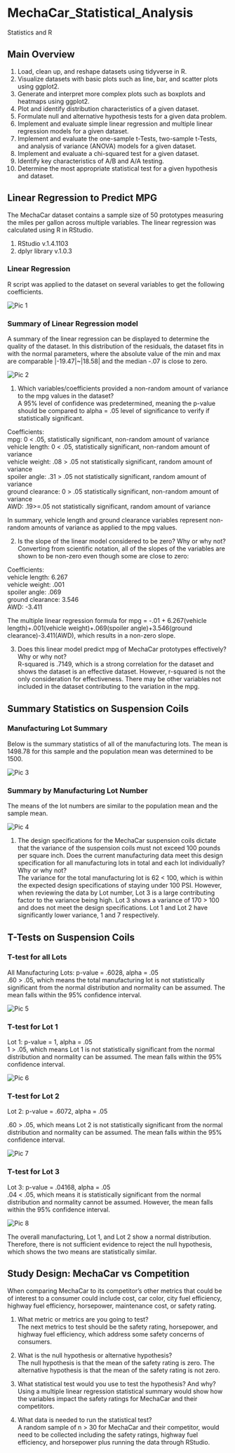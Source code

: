 # MechaCar_Statistical_Analysis
Statistics and R

## Main Overview 
1. Load, clean up, and reshape datasets using tidyverse in R.
2. Visualize datasets with basic plots such as line, bar, and scatter plots using ggplot2.
3. Generate and interpret more complex plots such as boxplots and heatmaps using ggplot2.
4. Plot and identify distribution characteristics of a given dataset.
5. Formulate null and alternative hypothesis tests for a given data problem.
6. Implement and evaluate simple linear regression and multiple linear regression models for a given dataset.
7. Implement and evaluate the one-sample t-Tests, two-sample t-Tests, and analysis of variance (ANOVA) models for a given dataset.
8. Implement and evaluate a chi-squared test for a given dataset.
9. Identify key characteristics of A/B and A/A testing.
10. Determine the most appropriate statistical test for a given hypothesis and dataset.

## Linear Regression to Predict MPG
The MechaCar dataset contains a sample size of 50 prototypes measuring the miles per gallon across multiple variables.  The linear regression was calculated using R in RStudio. 
1. RStudio v.1.4.1103 
2. dplyr library v.1.0.3

### Linear Regression
R script was applied to the dataset on several variables to get the following coefficients.  

![Pic 1](https://github.com/Baylex/MechaCar_Statistical_Analysis/blob/main/Images/1_lin_reg.PNG)

### Summary of Linear Regression model
A summary of the linear regression can be displayed to determine the quality of the dataset.  In this distribution of the residuals, the dataset fits in with the normal parameters, where the absolute value of the min and max are comparable |-19.47|~|18.58| and the median -.07 is close to zero.

![Pic 2](https://github.com/Baylex/MechaCar_Statistical_Analysis/blob/main/Images/2_sum_stat.PNG)

1. Which variables/coefficients provided a non-random amount of variance to the mpg values in the dataset?       
A 95% level of confidence was predetermined, meaning the p-value should be compared to alpha = .05 level of significance to verify if statistically significant.     

Coefficients:      
mpg: 0 < .05, statistically significant, non-random amount of variance     
vehicle length: 0 < .05, statistically significant, non-random amount of variance     
vehicle weight: .08 > .05 not statistically significant, random amount of variance     
spoiler angle: .31 > .05 not statistically significant, random amount of variance    
ground clearance: 0 > .05 statistically significant, non-random amount of variance    
AWD: .19>=.05 not statistically significant, random amount of variance     

In summary, vehicle length and ground clearance variables represent non-random amounts of variance as applied to the mpg values.    

2. Is the slope of the linear model considered to be zero? Why or why not?    
Converting from scientific notation, all of the slopes of the variables are shown to be non-zero even though some are close to zero:    

Coefficients:    
vehicle length: 6.267    
vehicle weight: .001   
spoiler angle: .069   
ground clearance: 3.546   
AWD: -3.411    

The multiple linear regression formula for mpg = -.01 + 6.267(vehicle length)+.001(vehicle weight)+.069(spoiler angle)+3.546(ground clearance)-3.411(AWD), which results in a non-zero slope.

3. Does this linear model predict mpg of MechaCar prototypes effectively? Why or why not?    
R-squared is .7149, which is a strong correlation for the dataset and shows the dataset is an effective dataset.  However, r-squared is not the only consideration for effectiveness.  There may be other variables not included in the dataset contributing to the variation in the mpg. 

## Summary Statistics on Suspension Coils
### Manufacturing Lot Summary
Below is the summary statistics of all of the manufacturing lots.  The mean is 1498.78 for this sample and the population mean was determined to be 1500.   

![Pic 3](https://github.com/Baylex/MechaCar_Statistical_Analysis/blob/main/Images/3_tot_sum.PNG)

### Summary by Manufacturing Lot Number
The means of the lot numbers are similar to the population mean and the sample mean.  

![Pic 4](https://github.com/Baylex/MechaCar_Statistical_Analysis/blob/main/Images/4_lot_sum.PNG)

1. The design specifications for the MechaCar suspension coils dictate that the variance of the suspension coils must not exceed 100 pounds per square inch. Does the current manufacturing data meet this design specification for all manufacturing lots in total and each lot individually? Why or why not?      
The variance for the total manufacturing lot is 62 < 100, which is within the expected design specifications of staying under 100 PSI.  However, when reviewing the data by Lot number, Lot 3 is a large contributing factor to the variance being high.  Lot 3 shows a variance of 170 > 100 and does not meet the design specifications.  Lot 1 and Lot 2 have significantly lower variance, 1 and 7 respectively.  

## T-Tests on Suspension Coils
### T-test for all Lots
All Manufacturing Lots: p-value = .6028, alpha = .05   
.60 > .05, which means the total manufacturing lot is not statistically significant from the normal distribution and normality can be assumed.  The mean falls within the 95% confidence interval.

![Pic 5](https://github.com/Baylex/MechaCar_Statistical_Analysis/blob/main/Images/5_lot_all.PNG)

### T-test for Lot 1
Lot 1: p-value = 1, alpha = .05    
1 > .05, which means Lot 1 is not statistically significant from the normal distribution and normality can be assumed.  The mean falls within the 95% confidence interval.

![Pic 6](https://github.com/Baylex/MechaCar_Statistical_Analysis/blob/main/Images/6_lot_1.PNG)

### T-test for Lot 2
Lot 2: p-value = .6072, alpha = .05 

.60 > .05, which means Lot 2 is not statistically significant from the normal distribution and normality can be assumed.  The mean falls within the 95% confidence interval.
 
![Pic 7](https://github.com/Baylex/MechaCar_Statistical_Analysis/blob/main/Images/7_lot_2.PNG)

### T-test for Lot 3
Lot 3: p-value = .04168, alpha = .05   
.04 < .05, which means it is statistically significant from the normal distribution and normality cannot be assumed.  However, the mean falls within the 95% confidence interval.

![Pic 8](https://github.com/Baylex/MechaCar_Statistical_Analysis/blob/main/Images/8_lot_3.PNG)

The overall manufacturing, Lot 1, and Lot 2 show a normal distribution.  Therefore, there is not sufficient evidence to reject the null hypothesis, which shows the two means are statistically similar. 

## Study Design: MechaCar vs Competition
When comparing MechaCar to its competitor’s other metrics that could be of interest to a consumer could include cost, car color, city fuel efficiency, highway fuel efficiency, horsepower, maintenance cost, or safety rating.

1. What metric or metrics are you going to test?   
The next metrics to test should be the safety rating, horsepower, and highway fuel efficiency, which address some safety concerns of consumers. 

2. What is the null hypothesis or alternative hypothesis?    
The null hypothesis is that the mean of the safety rating is zero. The alternative hypothesis is that the mean of the safety rating is not zero.

3. What statistical test would you use to test the hypothesis? And why?     
Using a multiple linear regression statistical summary would show how the variables impact the safety ratings for MechaCar and their competitors.

4. What data is needed to run the statistical test?     
A random sample of n > 30 for MechaCar and their competitor, would need to be collected including the safety ratings, highway fuel efficiency, and horsepower plus running the data through RStudio.

